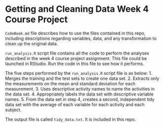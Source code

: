 # Getting and Cleaning Data Week 4 Course Project

`CodeBook.md` file describes how to use the files contained in this repo, including descriptions regarding variables, data, and any transformation to clean up the original data.

`run_analysis.R` script file contains all the code to perform the analyses described in the week 4 course project assignment. This file could be launched in RStudio. Run the code in this file to see how it performs.

The five steps performed by the `run_analysis.R` script file is as below:
    1. Merges the training and the test sets to create one data set.
    2. Extracts only the measurements on the mean and standard deviation for each measurement.
    3. Uses descriptive activity names to name the activities in the data set.
    4. Appropriately labels the data set with descriptive variable names.
    5. From the data set in step 4, creates a second, independent tidy data set with the average of each variable for each activity and each subject.
    
The output file is called `tidy_data.txt`. It is included in this repo.
